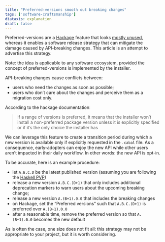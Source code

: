```yaml
---
title: "Preferred-versions smooth out breaking changes"
tags: ['software-craftsmanship']
diataxis: explanation
draft: false
---
```


Preferred-versions are a [Hackage](https://hackage.haskell.org/) feature that looks [mostly unused](https://hackage.haskell.org/packages/preferred), whereas it enables a software release strategy that can mitigate the damage caused by API-breaking changes. This article is an attempt to advertise this strategy.

Note: the idea is applicable to any software ecosystem, provided the concept of preferred-versions is implemented by the installer.

API-breaking changes cause conflicts between:

- users who need the changes as soon as possible;
- users who don’t care about the changes and perceive them as a migration cost only.

According to the hackage documentation:

> If a range of versions is preferred, it means that the installer won’t install a non-preferred package version unless it is explicitly specified or if it’s the only choice the installer has

We can leverage this feature to create a transition period during which a new version is available only if explicitly requested in the `.cabal` file. As a consequence, early-adopters can enjoy the new API while other users aren’t impacted in their daily workflow. In other words: the new API is opt-in.

To be accurate, here is an example procedure:

- let `A.B.C.D` be the latest published version (assuming you are following the [Haskell PVP](https://pvp.haskell.org/))
- release a new version `A.B.C.(D+1)` that only includes additional deprecation markers to warn users about the upcoming breaking change;
- release a new version `A.(B+1).0.0` that includes the breaking changes
- on Hackage, set the “Preferred versions” such that `A.B.C.(D+1)` is preferred over `A.(B+1).0.0`
- after a reasonable time, remove the preferred version so that `A.(B+1).0.0` becomes the new default

As is often the case, one size does not fit all: this strategy may not be appropriate to your project, but it is worth considering.
